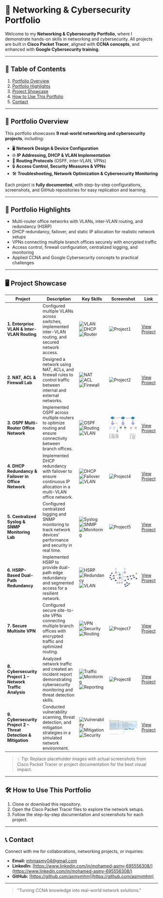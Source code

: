 # 💼 Networking & Cybersecurity Portfolio

Welcome to my **Networking & Cybersecurity Portfolio**, where I demonstrate hands-on skills in networking and cybersecurity. All projects are built in **Cisco Packet Tracer**, aligned with **CCNA concepts**, and enhanced with **Google Cybersecurity training**.  

---

## 📑 Table of Contents

1. [Portfolio Overview](#portfolio-overview)  
2. [Portfolio Highlights](#portfolio-highlights)  
3. [Project Showcase](#project-showcase)  
4. [How to Use This Portfolio](#how-to-use-this-portfolio)  
5. [Contact](#contact)  

---

## 📂 Portfolio Overview

This portfolio showcases **9 real-world networking and cybersecurity projects**, including:

- 🖥️ **Network Design & Device Configuration**  
- 🌐 **IP Addressing, DHCP & VLAN Implementation**  
- 📡 **Routing Protocols** (OSPF, inter-VLAN, VPNs)  
- 🔒 **Access Control, Security Measures & VPNs**  
- 🛠️ **Troubleshooting, Network Optimization & Cybersecurity Monitoring**  

Each project is **fully documented**, with step-by-step configurations, screenshots, and GitHub repositories for easy replication and learning.  

---

## 🚀 Portfolio Highlights

- Multi-router office networks with VLANs, inter-VLAN routing, and redundancy (HSRP)  
- DHCP redundancy, failover, and static IP allocation for realistic network setups  
- VPNs connecting multiple branch offices securely with encrypted traffic  
- Access control, firewall configuration, centralized logging, and monitoring  
- Applied CCNA and Google Cybersecurity concepts to practical challenges  

---

## 🖥️ Project Showcase

| Project | Description | Key Skills | Screenshot | Link |
|---------|-------------|------------|------------|------|
| **1. Enterprise VLAN & Inter-VLAN Routing** | Configured multiple VLANs across switches, implemented inter-VLAN routing, and secured network access. | ![VLAN](https://img.shields.io/badge/VLAN-0078D7?style=flat&logo=networking&logoColor=white) ![DHCP](https://img.shields.io/badge/DHCP-4CAF50?style=flat&logo=networking&logoColor=white) ![Router](https://img.shields.io/badge/Router-FF5733?style=flat) | ![Project1]([https://via.placeholder.com/250x150?text=Project+1+Screenshot](https://github.com/asmymhm/enterprise-vlan-intervlan-lab/blob/main/topology/enterprise-vlan-intervlan-lab.png)) | [View Project](https://github.com/asmymhm/enterprise-vlan-intervlan-lab) |
| **2. NAT, ACL & Firewall Lab** | Designed a network using NAT, ACLs, and firewall rules to control traffic between internal and external networks. | ![NAT](https://img.shields.io/badge/NAT-FF8C00?style=flat) ![ACL](https://img.shields.io/badge/ACL-6A1B9A?style=flat) ![Firewall](https://img.shields.io/badge/Firewall-DC143C?style=flat) | ![Project2](https://github.com/asmymhm/networking-nat-acl-firewall-lab/blob/main/topology/topology_overview.png) | [View Project](https://github.com/asmymhm/networking-nat-acl-firewall-lab) |
| **3. OSPF Multi-Router Office Network** | Implemented OSPF across multiple routers to optimize routing and ensure connectivity between branch offices. | ![OSPF](https://img.shields.io/badge/OSPF-1E90FF?style=flat) ![Routing](https://img.shields.io/badge/Routing-20B2AA?style=flat) ![VLAN](https://img.shields.io/badge/VLAN-0078D7?style=flat) | ![Project3](https://github.com/asmymhm/ospf-multi-router-office-network-lab/blob/main/topology/topology_overview.drawio.png) | [View Project](https://github.com/asmymhm/ospf-multi-router-office-network-lab) |
| **4. DHCP Redundancy & Failover in Office Network** | Implemented DHCP redundancy with failover to ensure continuous IP allocation in a multi-VLAN office network. | ![DHCP](https://img.shields.io/badge/DHCP-4CAF50?style=flat) ![Failover](https://img.shields.io/badge/Failover-FF6347?style=flat) ![VLAN](https://img.shields.io/badge/VLAN-0078D7?style=flat) | ![Project4](https://github.com/asmymhm/dhcp-redundancy-with-Failover-in-Office-Network-lab/blob/main/topology/dhcp-failover-drawio.png) | [View Project](https://github.com/asmymhm/dhcp-redundancy-with-Failover-in-Office-Network-lab) |
| **5. Centralized Syslog & SNMP Monitoring Lab** | Configured centralized logging and SNMP monitoring to track network devices’ performance and security in real time. | ![Syslog](https://img.shields.io/badge/Syslog-008080?style=flat) ![SNMP](https://img.shields.io/badge/SNMP-FFD700?style=flat) ![Monitoring](https://img.shields.io/badge/Monitoring-00CED1?style=flat) | ![Project5](https://github.com/asmymhm/centralized-syslog-snmp-monitoring-lab/blob/main/topology/topology_overview.drawio.png) | [View Project](https://github.com/asmymhm/centralized-syslog-snmp-monitoring-lab) |
| **6. HSRP-Based Dual-Path Redundancy** | Implemented HSRP to provide dual-path edge redundancy and segmented access for a resilient network. | ![HSRP](https://img.shields.io/badge/HSRP-00BFFF?style=flat) ![Redundancy](https://img.shields.io/badge/Redundancy-FF4500?style=flat) ![VLAN](https://img.shields.io/badge/VLAN-0078D7?style=flat) | ![Project6](https://github.com/asmymhm/hsrp-dual-path-redundancy/blob/main/topology/topology_overview_drawio.png) | [View Project](https://github.com/asmymhm/hsrp-dual-path-redundancy) |
| **7. Secure Multisite VPN** | Configured secure site-to-site VPNs connecting multiple branch offices with encrypted traffic and optimized routing. | ![VPN](https://img.shields.io/badge/VPN-008000?style=flat) ![Security](https://img.shields.io/badge/Security-DC143C?style=flat) ![Routing](https://img.shields.io/badge/Routing-20B2AA?style=flat) | ![Project7](https://github.com/asmymhm/secure_multisite_vpn/blob/main/topology/topology_overview_drawio.png) | [View Project](https://github.com/asmymhm/secure_multisite_vpn) |
| **8. Cybersecurity Project 1 – Network Traffic Analysis** | Analyzed network traffic and created an incident report demonstrating cybersecurity monitoring and threat detection skills. | ![Traffic](https://img.shields.io/badge/TrafficAnalysis-1E90FF?style=flat) ![Monitoring](https://img.shields.io/badge/Monitoring-00CED1?style=flat) ![Reporting](https://img.shields.io/badge/Reporting-FF4500?style=flat) | ![Project8](https://github.com/asmymhm/cybersec_project_1/blob/main/evidence/traffic_summary.png) | [View Project](https://github.com/asmymhm/cybersec_project_1) |
| **9. Cybersecurity Project 2 – Threat Detection & Mitigation** | Conducted vulnerability scanning, threat detection, and mitigation strategies in a simulated network environment. | ![Vulnerability](https://img.shields.io/badge/Vulnerability-FF0000?style=flat) ![Mitigation](https://img.shields.io/badge/Mitigation-32CD32?style=flat) ![Security](https://img.shields.io/badge/Security-DC143C?style=flat) | ![Project9](https://github.com/asmymhm/cybersec_project_2/blob/main/evidence/Screenshot_Finding_3_DNS_Queries.png) | [View Project](https://github.com/asmymhm/cybersec_project_2) |

> 💡 Tip: Replace placeholder images with actual screenshots from Cisco Packet Tracer or project documentation for the best visual impact.  

---

## 🛠️ How to Use This Portfolio

1. Clone or download this repository.  
2. Open the Cisco Packet Tracer files to explore the network setups.  
3. Follow the step-by-step documentation and screenshots for each project.  

---

## 📞 Contact

Connect with me for collaborations, networking projects, or inquiries:

- **Email:** mhmasmy04@gmail.com  
- **LinkedIn:** [https://www.linkedin.com/in/mohamed-asmy-695556308/](https://www.linkedin.com/in/mohamed-asmy-695556308/)  
- **GitHub:** [https://github.com/asmymhm](https://github.com/asmymhm)  

---

> "Turning CCNA knowledge into real-world network solutions."
